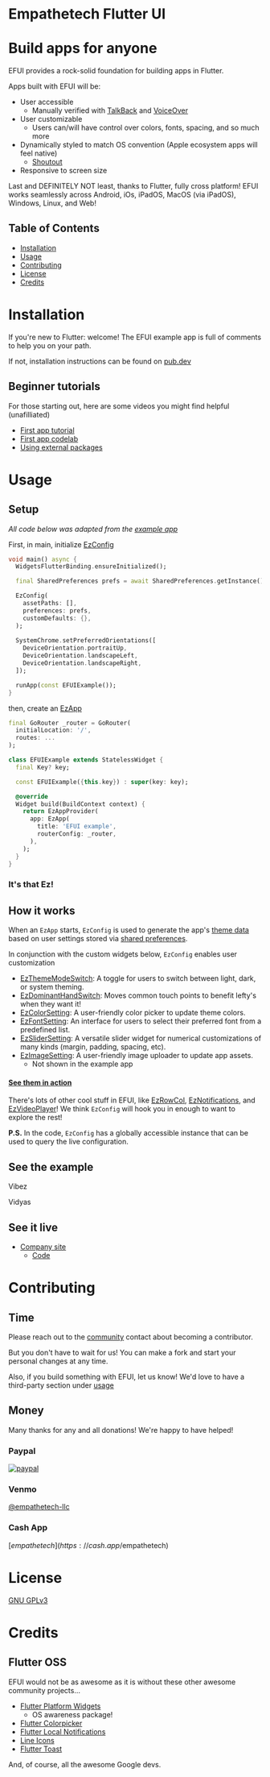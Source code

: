 # Empathetech Flutter UI <br><br> Build apps for anyone

EFUI provides a rock-solid foundation for building apps in Flutter.

Apps built with EFUI will be:
- User accessible
  - Manually verified with [TalkBack](https://support.google.com/accessibility/android/answer/6006598?hl=en) and [VoiceOver](https://support.apple.com/guide/iphone/turn-on-and-practice-voiceover-iph3e2e415f/ios)
- User customizable
  - Users can/will have control over colors, fonts, spacing, and so much more
- Dynamically styled to match OS convention (Apple ecosystem apps will feel native)
  - [Shoutout](#flutter-oss)
- Responsive to screen size

Last and DEFINITELY NOT least, thanks to Flutter, fully cross platform! EFUI works seamlessly across Android, iOs, iPadOS, MacOS (via iPadOS), Windows, Linux, and Web!

## Table of Contents

* [Installation](#installation)
* [Usage](#usage)
* [Contributing](#contributing)
* [License](#license)
* [Credits](#credits)

# Installation

If you're new to Flutter: welcome! The EFUI example app is full of comments to help you on your path.

If not, installation instructions can be found on [pub.dev](https://pub.dev/packages/empathetech_flutter_ui/install)

## Beginner tutorials

For those starting out, here are some videos you might find helpful (unafilliated)

- [First app tutorial](https://www.youtube.com/watch?v=xWV71C2kp38)
- [First app codelab](https://www.youtube.com/watch?v=8sAyPDLorek)
- [Using external packages](https://www.youtube.com/watch?v=WdXcJdhWcEY)

# Usage

## Setup
*All code below was adapted from the [example app](example/lib/main.dart)*

First, in main, initialize [EzConfig](lib/classes/EzConfig.dart)

```Dart
void main() async {
  WidgetsFlutterBinding.ensureInitialized();

  final SharedPreferences prefs = await SharedPreferences.getInstance();

  EzConfig(
    assetPaths: [],
    preferences: prefs,
    customDefaults: {},
  );
  
  SystemChrome.setPreferredOrientations([
    DeviceOrientation.portraitUp,
    DeviceOrientation.landscapeLeft,
    DeviceOrientation.landscapeRight,
  ]);

  runApp(const EFUIExample());
}
```

then, create an [EzApp](lib/classes/EzApp.dart)

```Dart
final GoRouter _router = GoRouter(
  initialLocation: '/',
  routes: ...
);

class EFUIExample extends StatelessWidget {
  final Key? key;

  const EFUIExample({this.key}) : super(key: key);

  @override
  Widget build(BuildContext context) {
    return EzAppProvider(
      app: EzApp(
        title: 'EFUI example',
        routerConfig: _router,
      ),
    );
  }
}

```

### It's that Ez!

## How it works

When an `EzApp` starts, `EzConfig` is used to generate the app's [theme data](lib/functions/ezThemeData.dart) based on user settings stored via [shared preferences](https://pub.dev/packages/shared_preferences).

In conjunction with the custom widgets below, `EzConfig` enables user customization

* [EzThemeModeSwitch](lib/classes/EzThemeModeSwitch.dart): A toggle for users to switch between light, dark, or system theming.
* [EzDominantHandSwitch](lib/classes/EzDominantHandSwitch.dart): Moves common touch points to benefit lefty's when they want it!
* [EzColorSetting](lib/classes/EzColorSetting.dart): A user-friendly color picker to update theme colors.
* [EzFontSetting](lib/classes/EzFontSetting.dart): An interface for users to select their preferred font from a predefined list.
* [EzSliderSetting](lib/classes/EzSliderSetting.dart): A versatile slider widget for numerical customizations of many kinds (margin, padding, spacing, etc).
* [EzImageSetting](lib/classes/EzImageSetting.dart): A user-friendly image uploader to update app assets.
  * Not shown in the example app

#### [See them in action](https://www.empathetech.net/#/settings)

There's lots of other cool stuff in EFUI, like [EzRowCol](lib/classes/EzRowCol.dart), [EzNotifications](lib/classes/EzNotifications.dart), and [EzVideoPlayer](lib/classes/EzVideoPlayer.dart)! We think `EzConfig` will hook you in enough to want to explore the rest!

**P.S.** In the code, `EzConfig` has a globally accessible instance that can be used to query the live configuration.

## See the example

Vibez

Vidyas

## See it live

* [Company site](https://www.empathetech.net/)
  * [Code](https://github.com/Empathetech-LLC/dotnet-public)

# Contributing

## Time

Please reach out to the [community](mailto:community@empathetech.net?subject=Becoming%20a%20contributor) contact about becoming a contributor.

But you don't have to wait for us! You can make a fork and start your personal changes at any time.

Also, if you build something with EFUI, let us know! We'd love to have a third-party section under [usage](#usage)

## Money

Many thanks for any and all donations! We're happy to have helped!

### Paypal

[![paypal](https://www.paypalobjects.com/en_US/i/btn/btn_donateCC_LG.gif)](https://www.paypal.com/donate/?hosted_button_id=NGEL6AB5A6KNL)

### Venmo

[@empathetech-llc](https://venmo.com/empathetech-llc)

### Cash App

[$empathetech](https://cash.app/$empathetech)

# License

[GNU GPLv3](LICENSE)

# Credits

## Flutter OSS

EFUI would not be as awesome as it is without these other awesome community projects...

* [Flutter Platform Widgets](https://pub.dev/packages/flutter_platform_widgets)
  * OS awareness package!
* [Flutter Colorpicker](https://pub.dev/packages/flutter_colorpicker)
* [Flutter Local Notifications](https://pub.dev/packages/flutter_local_notifications)
* [Line Icons](https://pub.dev/packages/line_icons)
* [Flutter Toast](https://pub.dev/packages/fluttertoast)

And, of course, all the awesome Google devs.
